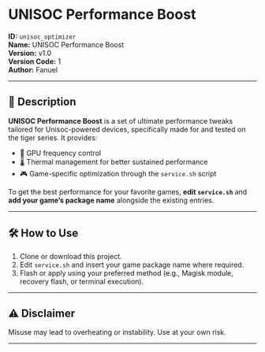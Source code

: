 # UNISOC Performance Boost

**ID:** `unisoc_optimizer`  
**Name:** UNISOC Performance Boost  
**Version:** v1.0  
**Version Code:** 1  
**Author:** Fanuel  

---

## 🚀 Description

**UNISOC Performance Boost** is a set of ultimate performance tweaks tailored for Unisoc-powered devices, specifically made for and tested on the tiger series. It provides:

- 🔧 GPU frequency control  
- 🌡️ Thermal management for better sustained performance  
- 🎮 Game-specific optimization through the `service.sh` script

To get the best performance for your favorite games, **edit `service.sh`** and **add your game’s package name** alongside the existing entries.

---

## 🛠️ How to Use

1. Clone or download this project.
2. Edit `service.sh` and insert your game package name where required.
3. Flash or apply using your preferred method (e.g., Magisk module, recovery flash, or terminal execution).

---

## ⚠️ Disclaimer

Misuse may lead to overheating or instability. Use at your own risk.

---
